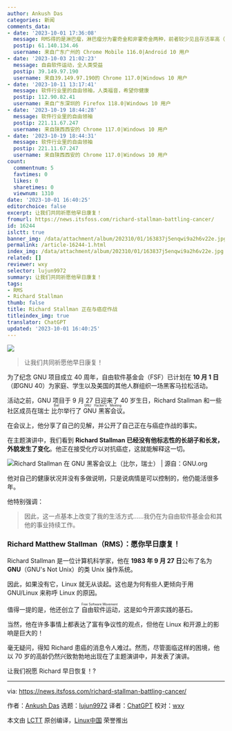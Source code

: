 ```yaml
---
author: Ankush Das
categories: 新闻
comments_data:
- date: '2023-10-01 17:36:08'
  message: RMS得的是淋巴瘤，淋巴瘤分为霍奇金和非霍奇金两种，前者较少见且存活率高（87%），后者相对更常见但存活率低一些（72%）。
  postip: 61.140.134.46
  username: 来自广东广州的 Chrome Mobile 116.0|Android 10 用户
- date: '2023-10-03 21:02:23'
  message: 自由软件运动，全人类受益
  postip: 39.149.97.190
  username: 来自39.149.97.190的 Chrome 117.0|Windows 10 用户
- date: '2023-10-11 13:17:41'
  message: 软件行业里的自由领袖，人类福音，希望你健康
  postip: 112.90.82.41
  username: 来自广东深圳的 Firefox 118.0|Windows 10 用户
- date: '2023-10-19 18:44:28'
  message: 软件行业里的自由领袖
  postip: 221.11.67.247
  username: 来自陕西西安的 Chrome 117.0|Windows 10 用户
- date: '2023-10-19 18:44:31'
  message: 软件行业里的自由领袖
  postip: 221.11.67.247
  username: 来自陕西西安的 Chrome 117.0|Windows 10 用户
count:
  commentnum: 5
  favtimes: 0
  likes: 0
  sharetimes: 0
  viewnum: 1310
date: '2023-10-01 16:40:25'
editorchoice: false
excerpt: 让我们共同祈愿他早日康复！
fromurl: https://news.itsfoss.com/richard-stallman-battling-cancer/
id: 16244
islctt: true
banner_img: /data/attachment/album/202310/01/163837j5enqwi9a2h6v22e.jpg
permalink: /article-16244-1.html
index_img: /data/attachment/album/202310/01/163837j5enqwi9a2h6v22e.jpg.thumb.jpg
related: []
reviewer: wxy
selector: lujun9972
summary: 让我们共同祈愿他早日康复！
tags:
- RMS
- Richard Stallman
thumb: false
title: Richard Stallman 正在与癌症作战
titleindex_img: true
translator: ChatGPT
updated: '2023-10-01 16:40:25'
---
```


![](/data/attachment/album/202310/01/163837j5enqwi9a2h6v22e.jpg)



> 
> 让我们共同祈愿他早日康复！
> 
> 
> 


为了纪念 GNU 项目成立 40 周年，自由软件基金会（FSF）已计划在 **10 月 1 日**（即GNU 40）为家庭、学生以及美国的其他人群组织一场黑客马拉松活动。


活动之前，GNU 项目于 9 月 27 日迎来了 40 岁生日，Richard Stallman 和一些社区成员在瑞士<ruby> 比尔 <rt>  Biel </rt></ruby>举行了 <ruby> GNU 黑客会议 <rt>  GNU Hacker's Meeting </rt></ruby>。


在会议上，他分享了自己的见解，并公开了自己正在与癌症作战的事实。


在主题演讲中，我们看到 **Richard Stallman 已经没有他标志性的长胡子和长发，外貌发生了变化**。他正在接受化疗以对抗癌症，这就能解释这一切。


![Richard Stallman 在 GNU 黑客会议上（比尔，瑞士） | 源自：GNU.org](/data/attachment/album/202310/01/164025ha7fbba03axxxxyp.jpg)


他对自己的健康状况并没有多做说明，只是说病情是可以控制的，他仍能活很多年。


他特别强调：



> 
> 因此，这一点基本上改变了我的生活方式……我仍在为自由软件基金会和其他的事业持续工作。
> 
> 
> 


### Richard Matthew Stallman（RMS）：愿你早日康复！


Richard Stallman 是一位计算机科学家，他在 **1983 年 9 月 27 日**公布了名为 **GNU**（GNU's Not Unix）的类 Unix 操作系统。


因此，如果没有它，Linux 就无从谈起。这也是为何有些人更倾向于用 GNU/Linux 来称呼 Linux 的原因。


值得一提的是，他还创立了 <ruby> 自由软件运动 <rt>  Free Software Movement </rt></ruby>，这是如今开源实践的基石。


当然，他在许多事情上都表达了富有争议性的观点，但他在 Linux 和开源上的影响是巨大的！


毫无疑问，得知 Richard 患癌的消息令人难过。然而，尽管面临这样的困境，他以 70 岁的高龄仍然兴致勃勃地出现在了主题演讲中，并发表了演讲。


让我们祝愿 Richard 早日恢复！?




---


via: <https://news.itsfoss.com/richard-stallman-battling-cancer/>


作者：[Ankush Das](https://news.itsfoss.com/author/ankush/) 选题：[lujun9972](https://github.com/lujun9972) 译者：[ChatGPT](https://linux.cn/lctt/ChatGPT) 校对：[wxy](https://github.com/wxy)


本文由 [LCTT](https://github.com/LCTT/TranslateProject) 原创编译，[Linux中国](https://linux.cn/) 荣誉推出